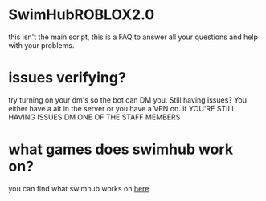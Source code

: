 # SwimHubROBLOX2.0
this isn't the main script, this is a FAQ to answer all your questions and help with your problems.

# issues verifying?
try turning on your dm's so the bot can DM you. Still having issues? You either have a alt in the server or you have a VPN on. if YOU'RE STILL HAVING ISSUES DM ONE OF THE STAFF MEMBERS

# what games does swimhub work on?
you can find what swimhub works on [here]()

